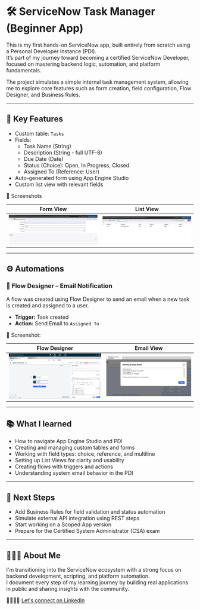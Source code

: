 # 🛠️ ServiceNow Task Manager (Beginner App)

This is my first hands-on ServiceNow app, built entirely from scratch using a Personal Developer Instance (PDI).  
It’s part of my journey toward becoming a certified ServiceNow Developer, focused on mastering backend logic, automation, and platform fundamentals.

The project simulates a simple internal task management system, allowing me to explore core features such as form creation, field configuration, Flow Designer, and Business Rules.

---

## 📌 Key Features

- Custom table: `Tasks`
- Fields:
  - Task Name (String)
  - Description (String - full UTF-8)
  - Due Date (Date)
  - Status (Choice): Open, In Progress, Closed
  - Assigned To (Reference: User)
- Auto-generated form using App Engine Studio
- Custom list view with relevant fields

📸 Screenshots

| Form View | List View |
|-----------|-----------|
| ![Form](./screenshots/form-view.png) | ![List](./screenshots/list-view.png) |

---

## ⚙️ Automations

### 🔁 Flow Designer – Email Notification

A flow was created using Flow Designer to send an email when a new task is created and assigned to a user.

- **Trigger:** Task created
- **Action:** Send Email to `Assigned To`


📸 Screenshot:

| Flow Designer | Email View |
|-----------|-----------|
| ![flow-designer](./screenshots/flow-designer-email.png) | ![email-view](./screenshots/email-view.png) |
 
---

## 📚 What I learned

- How to navigate App Engine Studio and PDI
- Creating and managing custom tables and forms
- Working with field types: choice, reference, and multiline
- Setting up List Views for clarity and usability
- Creating flows with triggers and actions
- Understanding system email behavior in the PDI

---

## 🔧 Next Steps 
- Add Business Rules for field validation and status automation  
- Simulate external API integration using REST steps  
- Start working on a Scoped App version  
- Prepare for the Certified System Administrator (CSA) exam

---

## 👨🏻‍💻 About Me

I'm transitioning into the ServiceNow ecosystem with a strong focus on backend development, scripting, and platform automation.  
I document every step of my learning journey by building real applications in public and sharing insights with the community.

🫱🏽‍🫲🏻 [Let's connect on LinkedIn](https://www.linkedin.com/in/servicenow-developer-gilberto-silveira/)  

